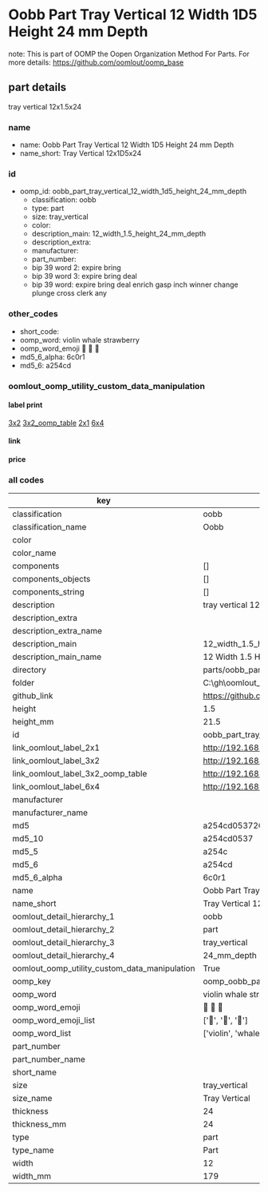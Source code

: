 # Oobb Part Tray Vertical 12 Width 1D5 Height 24 mm Depth  

note: This is part of OOMP the Oopen Organization Method For Parts. For more details: https://github.com/oomlout/oomp_base

##  part details
  



tray vertical 12x1.5x24



### name
* name: Oobb Part Tray Vertical 12 Width 1D5 Height 24 mm Depth
* name_short: Tray Vertical 12x1D5x24 
### id
* oomp_id: oobb_part_tray_vertical_12_width_1d5_height_24_mm_depth
  * classification: oobb
  * type: part
  * size: tray_vertical
  * color: 
  * description_main: 12_width_1.5_height_24_mm_depth
  * description_extra: 
  * manufacturer: 
  * part_number: 
  * bip 39 word 2: expire bring
  * bip 39 word 3: expire bring deal
  * bip 39 word: expire bring deal enrich gasp inch winner change plunge cross clerk any

### other_codes
* short_code: 
* oomp_word: violin whale strawberry
* oomp_word_emoji :violin: :whale: :strawberry:
* md5_6_alpha: 6c0r1
* md5_6: a254cd






### oomlout_oomp_utility_custom_data_manipulation
#### label print
[3x2](http://192.168.1.245:1112/?label=oomp%206c0r1)
[3x2_oomp_table](http://192.168.1.108:1112/?label=oomp%206c0r1)
[2x1](http://192.168.1.242:1112/?label=oomp%206c0r1)
[6x4](http://192.168.1.55:1112/?label=oomp%206c0r1)    

#### link

                              

#### price







### all codes 
| key | value |  
| --- | --- |  
| classification | oobb |  
| classification_name | Oobb |  
| color |  |  
| color_name |  |  
| components | [] |  
| components_objects | [] |  
| components_string | [] |  
| description | tray vertical 12x1.5x24 |  
| description_extra |  |  
| description_extra_name |  |  
| description_main | 12_width_1.5_height_24_mm_depth |  
| description_main_name | 12 Width 1.5 Height 24 mm Depth |  
| directory | parts/oobb_part_tray_vertical_12_width_1d5_height_24_mm_depth |  
| folder | C:\gh\oomlout_oobb_version_4_generated_parts\parts\oobb_part_tray_vertical_12_width_1d5_height_24_mm_depth |  
| github_link | https://github.com/oomlout/oomlout_oomp_part_src/tree/main/parts/oobb_part_tray_vertical_12_width_1d5_height_24_mm_depth |  
| height | 1.5 |  
| height_mm | 21.5 |  
| id | oobb_part_tray_vertical_12_width_1d5_height_24_mm_depth |  
| link_oomlout_label_2x1 | http://192.168.1.242:1112/?label=oomp%206c0r1 |  
| link_oomlout_label_3x2 | http://192.168.1.245:1112/?label=oomp%206c0r1 |  
| link_oomlout_label_3x2_oomp_table | http://192.168.1.108:1112/?label=oomp%206c0r1 |  
| link_oomlout_label_6x4 | http://192.168.1.55:1112/?label=oomp%206c0r1 |  
| manufacturer |  |  
| manufacturer_name |  |  
| md5 | a254cd0537263f7dc93014b070470a83 |  
| md5_10 | a254cd0537 |  
| md5_5 | a254c |  
| md5_6 | a254cd |  
| md5_6_alpha | 6c0r1 |  
| name | Oobb Part Tray Vertical 12 Width 1D5 Height 24 mm Depth |  
| name_short | Tray Vertical 12x1D5x24  |  
| oomlout_detail_hierarchy_1 | oobb |  
| oomlout_detail_hierarchy_2 | part |  
| oomlout_detail_hierarchy_3 | tray_vertical |  
| oomlout_detail_hierarchy_4 | 24_mm_depth |  
| oomlout_oomp_utility_custom_data_manipulation | True |  
| oomp_key | oomp_oobb_part_tray_vertical_12_width_1d5_height_24_mm_depth |  
| oomp_word | violin whale strawberry |  
| oomp_word_emoji | :violin: :whale: :strawberry: |  
| oomp_word_emoji_list | [':violin:', ':whale:', ':strawberry:'] |  
| oomp_word_list | ['violin', 'whale', 'strawberry'] |  
| part_number |  |  
| part_number_name |  |  
| short_name |  |  
| size | tray_vertical |  
| size_name | Tray Vertical |  
| thickness | 24 |  
| thickness_mm | 24 |  
| type | part |  
| type_name | Part |  
| width | 12 |  
| width_mm | 179 |  
